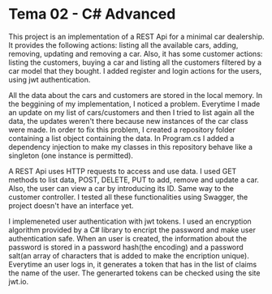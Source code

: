 # Tema 02 - C# Advanced

This project is an implementation of a REST Api for a minimal car dealership. It provides the following actions: listing all the available cars, adding, removing, 
updating and removing a car. Also, it has some customer actions: listing the customers, buying a car and listing all the customers filtered by a car model that they bought. 
I added register and login actions for the users, using jwt authentication.

All the data about the cars and customers are stored in the local memory. In the beggining of my implementation, I noticed a problem. Everytime I made an update on my list
of cars/customers and then I tried to list again all the data, the updates weren't there because new instances of the car class were made. In order to fix this problem, I created 
a repository folder containing a list object containing the data. In Program.cs I added a dependency injection to make my classes in this repository behave like a singleton
(one instance is permitted).

A REST Api uses HTTP requests to access and use data. I used GET methods to list data, POST, DELETE, PUT to add, remove and update a car. Also, the user can view a car by
introducing its ID. Same way to the customer controller. I tested all these functionalities using Swagger, the project doesn't have an interface yet. 

I implemeneted user authentication with jwt tokens. I used an encryption algorithm provided by a C# library to encript the password and make user authentication safe.
When an user is created, the information about the password is stored in a password hash(the encoding) and a password salt(an array of characters that is added to make the 
encription unique). Everytime an user logs in, it generates a token that has in the list of claims the name of the user. The generarted tokens can be checked using the site 
jwt.io.

